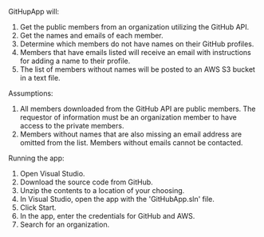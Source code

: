 GitHupApp will:
1. Get the public members from an organization utilizing the GitHub API.
2. Get the names and emails of each member.
3. Determine which members do not have names on their GitHub profiles.
4. Members that have emails listed will receive an email with instructions for adding a name to their profile.
5. The list of members without names will be posted to an AWS S3 bucket in a text file.

Assumptions:
1. All members downloaded from the GitHub API are public members. The requestor of information must be an organization member to have access to the private members.
2. Members without names that are also missing an email address are omitted from the list. Members without emails cannot be contacted.

Running the app:
1. Open Visual Studio.
2. Download the source code from GitHub.
3. Unzip the contents to a location of your choosing.
4. In Visual Studio, open the app with the 'GitHubApp.sln' file.
5. Click Start.
6. In the app, enter the credentials for GitHub and AWS.
7. Search for an organization.
